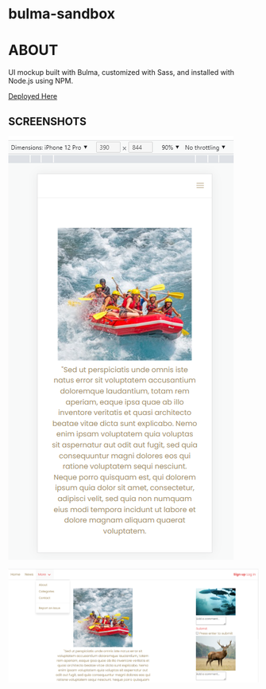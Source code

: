 # bulma-sandbox

# ABOUT

UI mockup built with Bulma, customized with Sass, and installed with Node.js using NPM. 

[Deployed Here](https://evmad.github.io/bulma-sandbox/)

## SCREENSHOTS

![mobile_screenshot](Screenshot%20(97).png)

![desktop_screenshot](Screenshot%20(96).png)